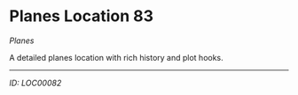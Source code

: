 # Planes Location 83

*Planes*

A detailed planes location with rich history and plot hooks.

---
*ID: LOC00082*